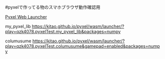 #pyxelで作ってる物のスマホブラウザ動作確認用

[Pyxel Web Launcher](https://kitao.github.io/pyxel/wasm/launcher/)


my_pyxel_lib
https://kitao.github.io/pyxel/wasm/launcher/?play=qzk4078.pyxelTest.my_pyxel_lib&packages=numpy


columusume
https://kitao.github.io/pyxel/wasm/launcher/?play=qzk4078.pyxelTest.columusume&gamepad=enabled&packages=numpy


